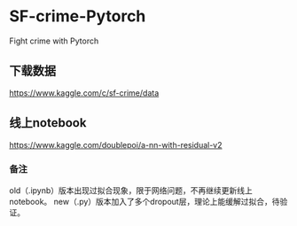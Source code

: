 # SF-crime-Pytorch

Fight crime with Pytorch

## 下载数据

https://www.kaggle.com/c/sf-crime/data

## 线上notebook

https://www.kaggle.com/doublepoi/a-nn-with-residual-v2

### 备注

old（.ipynb）版本出现过拟合现象，限于网络问题，不再继续更新线上notebook。
new（.py）版本加入了多个dropout层，理论上能缓解过拟合，待验证。
